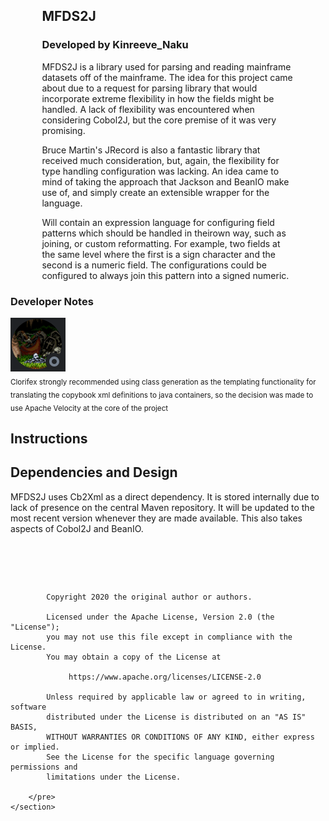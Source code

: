 <!DOCTYPE html>
<html>
<head>
<style>
div.indented {
	margin-left: 10%;
	margin-right: 10%;
}
</style>
<meta charset="UTF-8">
<title>Mainframe Dataset to Java</title>
</head>
<body>
	<section>
		<div class="indented">
			<h1 style="align-content: center;">MFDS2J</h1>
			<h3 style="align-content: center;">Developed by Kinreeve_Naku</h3>
		</div>
		<div>
			<div class="indented">
				<p>MFDS2J is a library used for parsing and reading mainframe
					datasets off of the mainframe. The idea for this project came about
					due to a request for parsing library that would incorporate extreme
					flexibility in how the fields might be handled. A lack of
					flexibility was encountered when considering Cobol2J, but the core
					premise of it was very promising.</p>
				<p>Bruce Martin's JRecord is also a fantastic library that
					received much consideration, but, again, the flexibility for type
					handling configuration was lacking. An idea came to mind of taking
					the approach that Jackson and BeanIO make use of, and simply create
					an extensible wrapper for the language.</p>
				<p>Will contain an expression language for configuring field patterns which
					should be handled in theirown way, such as joining, or custom
					reformatting.
					For example, two fields at the same level where the first is a sign
					character and the second is a numeric field. The configurations could
					be configured to always join this pattern into a signed numeric.
			</div>
			<h3>Developer Notes</h3>
			<img src="./src/main/resources/img/Clorifex.png" longdesc="" alt="" />
			<br /> <sub>Clorifex strongly recommended using class
				generation as the templating functionality for translating the
				copybook xml definitions to java containers, so the decision was
				made to use Apache Velocity at the core of the project</sub>
		</div>
		<div>
			<div>
				<h2>Instructions</h2>
			</div>
			<div>
				<h2>Dependencies and Design</h2>
				<p>MFDS2J uses Cb2Xml as a direct dependency. It is stored
					internally due to lack of presence on the central Maven repository.
					It will be updated to the most recent version whenever they are made
					available. This also takes aspects of Cobol2J and BeanIO.</p>
			</div>
		</div>
	</section>
	<br></br>
	<section>
		<pre>
			
			Copyright 2020 the original author or authors.
			
			Licensed under the Apache License, Version 2.0 (the "License");
			you may not use this file except in compliance with the License.
			You may obtain a copy of the License at
			
			     https://www.apache.org/licenses/LICENSE-2.0
			
			Unless required by applicable law or agreed to in writing, software
			distributed under the License is distributed on an "AS IS" BASIS,
			WITHOUT WARRANTIES OR CONDITIONS OF ANY KIND, either express or implied.
			See the License for the specific language governing permissions and
			limitations under the License.
			
		</pre>
	</section>
</body>
</html>
